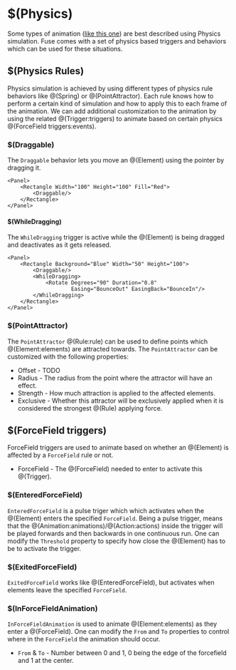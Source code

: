 # $(Physics)

<!-- TODO: Mention: Does not affect layout -->
Some types of animation ([like this one](https://www.fusetools.com/developers/examples/swipeplaces)) are best described using Physics simulation. Fuse comes with a set of physics based triggers and behaviors which can be used for these situations.

## $(Physics Rules)

Physics simulation is achieved by using different types of physics rule behaviors like @(Spring) or @(PointAttractor). Each rule knows how to perform a certain kind of simulation and how to apply this to each frame of the animation. We can add additional customization to the animation by using the related @(Trigger:triggers) to animate based on certain physics @(ForceField triggers:events).

### $(Draggable)

The `Draggable` behavior lets you move an @(Element) using the pointer by dragging it.

    <Panel>
		<Rectangle Width="100" Height="100" Fill="Red">
			<Draggable/>
		</Rectangle>
	</Panel>

#### $(WhileDragging)

The `WhileDragging` trigger is active while the @(Element) is being dragged and deactivates as it gets released.

    <Panel>
		<Rectangle Background="Blue" Width="50" Height="100">
			<Draggable/>
			<WhileDragging>
				<Rotate Degrees="90" Duration="0.8"
				        Easing="BounceOut" EasingBack="BounceIn"/>
			</WhileDragging>
		</Rectangle>
	</Panel>

### $(PointAttractor)

The `PointAttractor` @(Rule:rule) can be used to define points which @(Element:elements) are attracted towards. The `PointAttractor` can be customized with the following properties:
- Offset - TODO
- Radius - The radius from the point where the attractor will have an effect.
- Strength - How much attraction is applied to the affected elements.
- Exclusive - Whether this attractor will be exclusively applied when it is considered the strongest @(Rule) applying force.

<!-- ### $(Spring)
The Spring @(Rule:rule) is used

- Target
- Length
- Stiffness
AUTH: Buggy?
-->

## $(ForceField triggers)
ForceField triggers are used to animate based on whether an @(Element) is affected by a `ForceField` rule or not.

- ForceField - The @(ForceField) needed to enter to activate this @(Trigger).

### $(EnteredForceField)

`EnteredForceField` is a pulse triger which which activates when the @(Element) enters the specified `ForceField`.
Being a pulse trigger, means that the @(Animation:animations)/@(Action:actions) inside the trigger will be played forwards and then backwards in one continuous run. One can modify the `Threshold` property to specify how close the @(Element) has to be to activate the trigger.

### $(ExitedForceField)
`ExitedForceField` works like @(EnteredForceField), but activates when elements leave the specified `ForceField`.

### $(InForceFieldAnimation)

`InForceFieldAnimation` is used to animate @(Element:elements) as they enter a @(ForceField). One can modify the `From` and `To` properties to control where in the `ForceField` the animation should occur.

- `From` & `To` - Number between 0 and 1, 0 being the edge of the forcefield and 1 at the center.



	<Panel>
		<Panel Alignment="Top">
			<Rectangle Background="Blue" Width="50" Height="100" Margin="0,100">
				<Draggable/>
				<InForceFieldAnimation ForceField="attractor" From="0.5" To="1">
					<Rotate Degrees="360"/>
				</InForceFieldAnimation>
				<InForceFieldAnimation ForceField="attractor" From="0" To="1">
					<Change circleColor.Color="#f00"/>
				</InForceFieldAnimation>
			</Rectangle>
		</Panel>
		<Panel Alignment="BottomCenter" MaxHeight="10000" MaxWidth="10000"
		       Height="800" Width="800" Y="50%">
			<Panel>
				<PointAttractor ux:Name="attractor" Radius="400" Strength="200"/>
			</Panel>
			<Circle>
				<SolidColor ux:Name="circleColor" Color="#ddd"/>
			</Circle>
		</Panel>
	</Panel>
